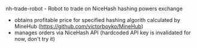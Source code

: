 nh-trade-robot - Robot to trade on NiceHash hashing powers exchange

- obtains profitable price for specified hashing algorith calculated by MineHub (https://github.com/victorboyko/MineHub)
- manages orders via NiceHash API (hardcoded API key is invalidated for now, don't try it)
